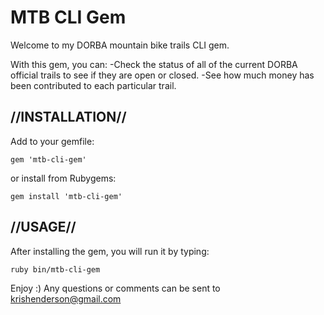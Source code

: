 # MTB CLI Gem

Welcome to my DORBA mountain bike trails CLI gem.

With this gem, you can:
 -Check the status of all of the current DORBA official trails to see if they are open or closed.
 -See how much money has been contributed to each particular trail.

 ## //INSTALLATION//
 Add to your gemfile:

 `gem 'mtb-cli-gem'`

 or install from Rubygems:

 `gem install 'mtb-cli-gem'`

 ## //USAGE//
After installing the gem, you will run it by typing:

`ruby bin/mtb-cli-gem`




 Enjoy :)
 Any questions or comments can be sent to krishenderson@gmail.com

